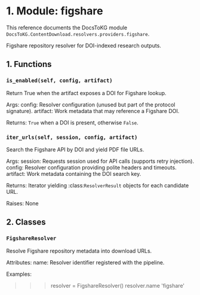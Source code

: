 # 1. Module: figshare

This reference documents the DocsToKG module ``DocsToKG.ContentDownload.resolvers.providers.figshare``.

Figshare repository resolver for DOI-indexed research outputs.

## 1. Functions

### `is_enabled(self, config, artifact)`

Return True when the artifact exposes a DOI for Figshare lookup.

Args:
config: Resolver configuration (unused but part of the protocol signature).
artifact: Work metadata that may reference a Figshare DOI.

Returns:
``True`` when a DOI is present, otherwise ``False``.

### `iter_urls(self, session, config, artifact)`

Search the Figshare API by DOI and yield PDF file URLs.

Args:
session: Requests session used for API calls (supports retry injection).
config: Resolver configuration providing polite headers and timeouts.
artifact: Work metadata containing the DOI search key.

Returns:
Iterator yielding :class:`ResolverResult` objects for each candidate URL.

Raises:
None

## 2. Classes

### `FigshareResolver`

Resolve Figshare repository metadata into download URLs.

Attributes:
name: Resolver identifier registered with the pipeline.

Examples:
>>> resolver = FigshareResolver()
>>> resolver.name
'figshare'

